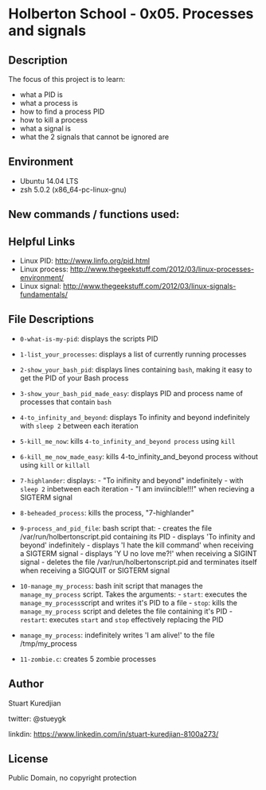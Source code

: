 #  Holberton School - 0x05. Processes and signals
## Description

The focus of this project is to learn:
* what a PID is
* what a process is
* how to find a process PID
* how to kill a process
* what a signal is
* what the 2 signals that cannot be ignored are

## Environment
* Ubuntu 14.04 LTS
* zsh 5.0.2 (x86_64-pc-linux-gnu)

## New commands / functions used:


## Helpful Links
* Linux PID:
 http://www.linfo.org/pid.html
* Linux process:
  http://www.thegeekstuff.com/2012/03/linux-processes-environment/
* Linux signal:
  http://www.thegeekstuff.com/2012/03/linux-signals-fundamentals/

## File Descriptions
- ``0-what-is-my-pid``: displays the scripts PID
- ``1-list_your_processes``: displays a list of currently running processes
- ``2-show_your_bash_pid``: displays lines containing `bash`, making it easy to
			  get the PID of your Bash process
- ``3-show_your_bash_pid_made_easy``: displays PID and process name of processes
				    that contain `bash`
- ``4-to_infinity_and_beyond``: displays To infinity and beyond indefinitely with
			      `sleep 2` between each iteration
- ``5-kill_me_now``: kills `4-to_infinity_and_beyond process` using `kill`
- ``6-kill_me_now_made_easy``: kills 4-to_infinity_and_beyond process without
			     using `kill` or `killall`
- ``7-highlander``: displays:
		  - "To inifinity and beyond" indefinitely
		  - with `sleep 2` inbetween each iteration
		  - "I am inviincible!!!" when recieving a SIGTERM signal

- ``8-beheaded_process``: kills the process,  "7-highlander"
- ``9-process_and_pid_file``: bash script that:
			    - creates the file /var/run/holbertonscript.pid containing its PID
			    - displays 'To infinity and beyond' indefinitely
			    - displays 'I hate the kill command' when receiving a SIGTERM signal
			    - displays 'Y U no love me?!' when receiving a SIGINT signal
			    - deletes the file /var/run/holbertonscript.pid and terminates itself when receiving a SIGQUIT or SIGTERM signal
- ``10-manage_my_process``: bash ínit script that manages the `manage_my_process` script. Takes the arguments:
			   - `start`: executes the `manage_my_process`script and writes it's PID to a file
			   - `stop`: kills the `manage_my_process` script and deletes the file containing it's PID
			   - `restart`: executes `start` and `stop` effectively replacing the PID
- ``manage_my_process``: indefinitely writes 'I am alive!' to the file /tmp/my_process
- ``11-zombie.c``: creates 5 zombie processes


## Author
Stuart Kuredjian

twitter: @stueygk

linkdin: https://www.linkedin.com/in/stuart-kuredjian-8100a273/

## License
Public Domain, no copyright protection